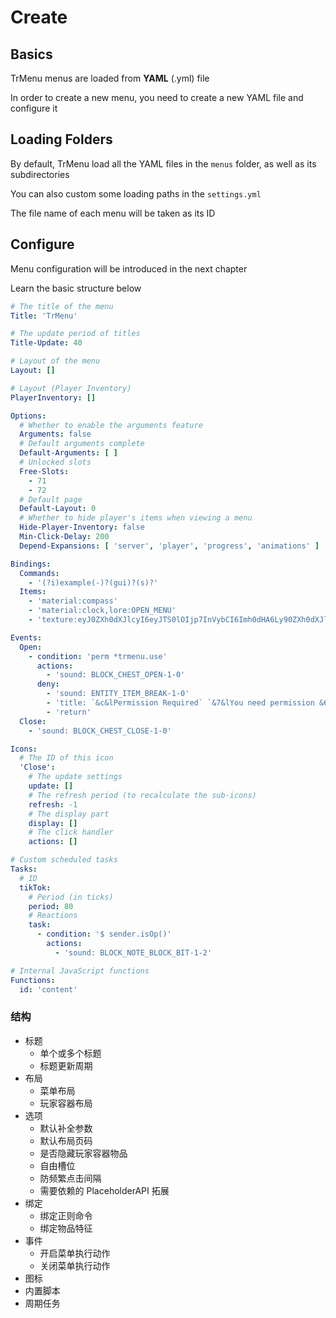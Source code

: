 # Create

## Basics

TrMenu menus are loaded from **YAML** \(.yml\) file

In order to create a new menu, you need to create a new YAML file and configure it

## Loading Folders

By default, TrMenu load all the YAML files in the `menus` folder, as well as its subdirectories

You can also custom some loading paths in the `settings.yml`  

The file name of each menu will be taken as its ID

## Configure

Menu configuration will be introduced in the next chapter

Learn the basic structure below

```yaml
# The title of the menu
Title: 'TrMenu'

# The update period of titles
Title-Update: 40

# Layout of the menu
Layout: []

# Layout (Player Inventory)
PlayerInventory: []

Options:
  # Whether to enable the arguments feature
  Arguments: false
  # Default arguments complete
  Default-Arguments: [ ]
  # Unlocked slots
  Free-Slots:
    - 71
    - 72
  # Default page
  Default-Layout: 0
  # Whether to hide player's items when viewing a menu
  Hide-Player-Inventory: false
  Min-Click-Delay: 200
  Depend-Expansions: [ 'server', 'player', 'progress', 'animations' ]

Bindings:
  Commands:
    - '(?i)example(-)?(gui)?(s)?'
  Items:
    - 'material:compass'
    - 'material:clock,lore:OPEN_MENU'
    - 'texture:eyJ0ZXh0dXJlcyI6eyJTS0lOIjp7InVybCI6Imh0dHA6Ly90ZXh0dXJlcy5taW5lY3JhZnQubmV0L3RleHR1cmUvNDRmNDUyZDk5OGVhYmFjNDY0MmM2YjBmZTVhOGY0ZTJlNjczZWRjYWUyYTZkZmQ5ZTZhMmU4NmU3ODZlZGFjMCJ9fX0='

Events:
  Open:
    - condition: 'perm *trmenu.use'
      actions:
        - 'sound: BLOCK_CHEST_OPEN-1-0'
      deny:
        - 'sound: ENTITY_ITEM_BREAK-1-0'
        - 'title: `&c&lPermission Required` `&7&lYou need permission &6&ltrmenu.use &7&lto open this menu` 15 20 15'
        - 'return'
  Close:
    - 'sound: BLOCK_CHEST_CLOSE-1-0'

Icons:
  # The ID of this icon
  'Close':
    # The update settings
    update: []
    # The refresh period (to recalculate the sub-icons)
    refresh: -1
    # The display part
    display: []
    # The click handler
    actions: []

# Custom scheduled tasks
Tasks:
  # ID
  tikTok:
    # Period (in ticks)
    period: 80
    # Reactions
    task:
      - condition: '$ sender.isOp()'
        actions:
          - 'sound: BLOCK_NOTE_BLOCK_BIT-1-2'

# Internal JavaScript functions
Functions:
  id: 'content'

```

### 结构

* 标题
  * 单个或多个标题
  * 标题更新周期
* 布局
  * 菜单布局
  * 玩家容器布局
* 选项
  * 默认补全参数
  * 默认布局页码
  * 是否隐藏玩家容器物品
  * 自由槽位
  * 防频繁点击间隔
  * 需要依赖的 PlaceholderAPI 拓展
* 绑定
  * 绑定正则命令
  * 绑定物品特征
* 事件
  * 开启菜单执行动作
  * 关闭菜单执行动作
* 图标
* 内置脚本
* 周期任务

